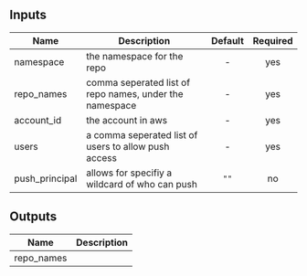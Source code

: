 
## Inputs

| Name | Description | Default | Required |
|------|-------------|:-----:|:-----:|
| namespace | the namespace for the repo | - | yes |
| repo_names | comma seperated list of repo names, under the namespace | - | yes |
| account_id | the account in aws | - | yes |
| users | a comma seperated list of users to allow push access | - | yes |
| push_principal | allows for specifiy a wildcard of who can push | `""` | no |

## Outputs

| Name | Description |
|------|-------------|
| repo_names |  |

